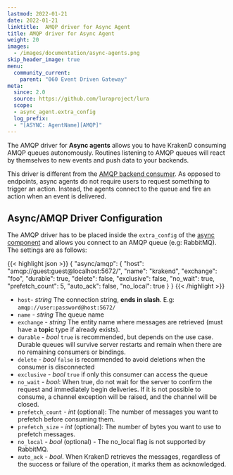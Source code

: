 ```yaml
---
lastmod: 2022-01-21
date: 2022-01-21
linktitle:  AMQP driver for Async Agent
title: AMQP driver for Async Agent
weight: 20
images:
  - /images/documentation/async-agents.png
skip_header_image: true
menu:
  community_current:
    parent: "060 Event Driven Gateway"
meta:
  since: 2.0
  source: https://github.com/luraproject/lura
  scope:
  - async_agent.extra_config
  log_prefix:
  - "[ASYNC: AgentName][AMQP]"
---
```

The AMQP driver for **Async agents** allows you to have KrakenD consuming AMQP queues autonomously. Routines listening to AMQP queues will react by themselves to new events and push data to your backends.

This driver is different from the [AMQP backend consumer](/docs/backends/amqp-consumer/). As opposed to endpoints, async agents do not require users to request something to trigger an action. Instead, the agents connect to the queue and fire an action when an event is delivered.

## Async/AMQP Driver Configuration
The AMQP driver has to be placed inside the `extra_config` of the [async component](/docs/async/agent/) and allows you connect to an AMQP queue (e.g: RabbitMQ). The settings are as follows:

{{< highlight json >}}
{
    "async/amqp": {
        "host": "amqp://guest:guest@localhost:5672/",
        "name": "krakend",
        "exchange": "foo",
        "durable": true,
        "delete": false,
        "exclusive": false,
        "no_wait": true,
        "prefetch_count": 5,
        "auto_ack": false,
        "no_local": true
    }
}
{{< /highlight >}}


- `host`- *string* The connection string, **ends in slash**. E.g: `amqp://user:password@host:5672/`
- `name` - *string* The queue name
- `exchange` - *string* The entity name where messages are retrieved (must have a **topic** type if already exists).
- `durable` - *bool* `true` is recommended, but depends on the use case. Durable queues will survive server restarts and remain when there are no remaining consumers or bindings.
- `delete` - *bool* `false` is recommended to avoid deletions when the consumer is disconnected
- `exclusive` - *bool* `true` if only this consumer can access the queue
- `no_wait` - *bool*: When true, do not wait for the server to confirm the request and immediately begin deliveries. If it is not possible to consume, a channel exception will be raised, and the channel will be closed.
- `prefetch_count` - *int* (optional): The number of messages you want to prefetch before consuming them.
- `prefetch_size` - *int* (optional): The number of bytes you want to use to prefetch messages.
- `no_local` - *bool* (optional) - The no_local flag is not supported by RabbitMQ.
- `auto_ack` - *bool*. When KrakenD retrieves the messages, regardless of the success or failure of the operation, it marks them as acknowledged.